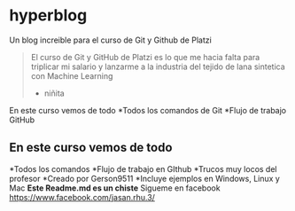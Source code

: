 # hyperblog
Un blog increible para el curso de Git y Github de Platzi
>El curso de Git y GitHub de Platzi es lo que me hacia falta para triplicar mi salario y lanzarme a la industria del tejido de lana sintetica con Machine Learning
> - niñita

En este curso vemos de todo
*Todos los comandos de Git 
*Flujo de trabajo  GitHub
## En este curso vemos de todo
*Todos los comandos 
*Flujo de trabajo en GIthub
*Trucos muy locos del profesor
*Creado por Gerson9511 
*Incluye ejemplos en Windows, Linux y Mac
**Este Readme.md es un chiste**
Sigueme en facebook 
https://www.facebook.com/jasan.rhu.3/
